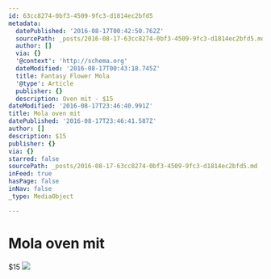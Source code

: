 ```yaml
---
id: 63cc8274-0bf3-4509-9fc3-d1814ec2bfd5
metadata:
  datePublished: '2016-08-17T00:42:50.762Z'
  sourcePath: _posts/2016-08-17-63cc8274-0bf3-4509-9fc3-d1814ec2bfd5.md
  author: []
  via: {}
  '@context': 'http://schema.org'
  dateModified: '2016-08-17T00:43:18.745Z'
  title: Fantasy Flower Mola
  '@type': Article
  publisher: {}
  description: Oven mit - $15
dateModified: '2016-08-17T23:46:40.991Z'
title: Mola oven mit
datePublished: '2016-08-17T23:46:41.587Z'
author: []
description: $15
publisher: {}
via: {}
starred: false
sourcePath: _posts/2016-08-17-63cc8274-0bf3-4509-9fc3-d1814ec2bfd5.md
inFeed: true
hasPage: false
inNav: false
_type: MediaObject

---
```

# Mola oven mit

$15
![](https://the-grid-user-content.s3-us-west-2.amazonaws.com/fe574354-98b4-48cf-b60b-fc70c5dfab2d.jpg)